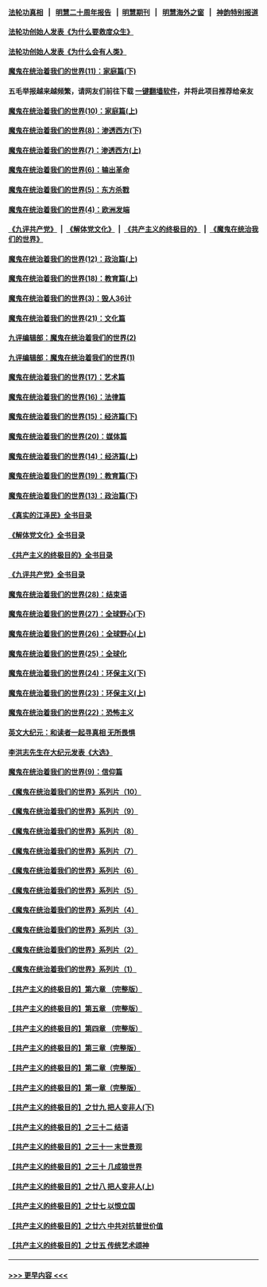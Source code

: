 #### [法轮功真相](https://github.com/gfw-breaker/truth/blob/master/README.md?t=0) &nbsp;&nbsp;|&nbsp;&nbsp; [明慧二十周年报告](https://github.com/gfw-breaker/mh-reports/blob/master/README.md?t=0) &nbsp;&nbsp;|&nbsp;&nbsp;[明慧期刊](https://github.com/gfw-breaker/mh-qikan) &nbsp;&nbsp;|&nbsp;&nbsp; [明慧海外之窗](https://github.com/gfw-breaker/mh-news/blob/master/README.md?t=0) &nbsp;&nbsp;|&nbsp;&nbsp; [神韵特别报道](https://github.com/gfw-breaker/mh-news/blob/master/shenyun.md?t=0)
#### [法轮功创始人发表《为什么要救度众生》](../pages/nsc422/n13975246.md?t=05231243) 
#### [法轮功创始人发表《为什么会有人类》](../pages/nsc422/n13912117.md?t=05231243) 
#### [魔鬼在统治着我们的世界(11)：家庭篇(下)](../pages/nsc422/n10440961.md?t=05231243) 
#### 五毛举报越来越频繁，请网友们前往下载 [一键翻墙软件](https://github.com/gfw-breaker/ssr-accounts)，并将此项目推荐给亲友
#### [魔鬼在统治着我们的世界(10)：家庭篇(上)](../pages/nsc422/n10435448.md?t=05231243) 
#### [魔鬼在统治着我们的世界(8)：渗透西方(下)](../pages/nsc422/n10429603.md?t=05231243) 
#### [魔鬼在统治着我们的世界(7)：渗透西方(上)](../pages/nsc422/n10426013.md?t=05231243) 
#### [魔鬼在统治着我们的世界(6)：输出革命](../pages/nsc422/n10421536.md?t=05231243) 
#### [魔鬼在统治着我们的世界(5)：东方杀戮](../pages/nsc422/n10417707.md?t=05231243) 
#### [魔鬼在统治着我们的世界(4)：欧洲发端](../pages/nsc422/n10414890.md?t=05231243) 
#### [《九评共产党》](https://github.com/begood0513/9ping.md/blob/master/README.md) &nbsp;|&nbsp; [《解体党文化》](../../../../jtdwh.md/blob/master/README.md)  &nbsp;|&nbsp; [《共产主义的终极目的》](../../../../gczydzjmd.md/blob/master/README.md) &nbsp;|&nbsp; [《魔鬼在统治我们的世界》](../../../../mgztzwmdsj.md/blob/master/README.md) 
#### [魔鬼在统治着我们的世界(12)：政治篇(上)](../pages/nsc422/n10444576.md?t=05231243) 
#### [魔鬼在统治着我们的世界(18)：教育篇(上)](../pages/nsc422/n10526970.md?t=05231243) 
#### [魔鬼在统治着我们的世界(3)：毁人36计](../pages/nsc422/n10411583.md?t=05231243) 
#### [魔鬼在统治着我们的世界(21)：文化篇](../pages/nsc422/n10597706.md?t=05231243) 
#### [九评编辑部：魔鬼在统治着我们的世界(2)](../pages/nsc422/n10410036.md?t=05231243) 
#### [九评编辑部：魔鬼在统治着我们的世界(1)](../pages/nsc422/n10406825.md?t=05231243) 
#### [魔鬼在统治着我们的世界(17)：艺术篇](../pages/nsc422/n10499093.md?t=05231243) 
#### [魔鬼在统治着我们的世界(16)：法律篇](../pages/nsc422/n10485969.md?t=05231243) 
#### [魔鬼在统治着我们的世界(15)：经济篇(下)](../pages/nsc422/n10469975.md?t=05231243) 
#### [魔鬼在统治着我们的世界(20)：媒体篇](../pages/nsc422/n10586579.md?t=05231243) 
#### [魔鬼在统治着我们的世界(14)：经济篇(上)](../pages/nsc422/n10457370.md?t=05231243) 
#### [魔鬼在统治着我们的世界(19)：教育篇(下)](../pages/nsc422/n10564808.md?t=05231243) 
#### [魔鬼在统治着我们的世界(13)：政治篇(下)](../pages/nsc422/n10448270.md?t=05231243) 
#### [《真实的江泽民》全书目录](../pages/nsc422/n13721399.md?t=05231243) 
#### [《解体党文化》全书目录](../pages/nsc422/n13721157.md?t=05231243) 
#### [《共产主义的终极目的》全书目录](../pages/nsc422/n13721048.md?t=05231243) 
#### [《九评共产党》全书目录](../pages/nsc422/n13708085.md?t=05231243) 
#### [魔鬼在统治着我们的世界(28)：结束语](../pages/nsc422/n10936246.md?t=05231243) 
#### [魔鬼在统治着我们的世界(27)：全球野心(下)](../pages/nsc422/n10928319.md?t=05231243) 
#### [魔鬼在统治着我们的世界(26)：全球野心(上)](../pages/nsc422/n10900318.md?t=05231243) 
#### [魔鬼在统治着我们的世界(25)：全球化](../pages/nsc422/n10788205.md?t=05231243) 
#### [魔鬼在统治着我们的世界(24)：环保主义(下)](../pages/nsc422/n10695307.md?t=05231243) 
#### [魔鬼在统治着我们的世界(23)：环保主义(上)](../pages/nsc422/n10688613.md?t=05231243) 
#### [魔鬼在统治着我们的世界(22)：恐怖主义](../pages/nsc422/n10614727.md?t=05231243) 
#### [英文大纪元：和读者一起寻真相 无所畏惧](../pages/nsc422/n12542027.md?t=05231243) 
#### [李洪志先生在大纪元发表《大选》](../pages/nsc422/n12534746.md?t=05231243) 
#### [魔鬼在统治着我们的世界(9)：信仰篇](../pages/nsc422/n10432159.md?t=05231243) 
#### [《魔鬼在统治着我们的世界》系列片（10）](../pages/nsc422/n12292670.md?t=05231243) 
#### [《魔鬼在统治着我们的世界》系列片（9）](../pages/nsc422/n12290859.md?t=05231243) 
#### [《魔鬼在统治着我们的世界》系列片（8）](../pages/nsc422/n12287445.md?t=05231243) 
#### [《魔鬼在统治着我们的世界》系列片（7）](../pages/nsc422/n12283425.md?t=05231243) 
#### [《魔鬼在统治着我们的世界》系列片（6）](../pages/nsc422/n12282314.md?t=05231243) 
#### [《魔鬼在统治着我们的世界》系列片（5）](../pages/nsc422/n12281419.md?t=05231243) 
#### [《魔鬼在统治着我们的世界》系列片（4）](../pages/nsc422/n12274024.md?t=05231243) 
#### [《魔鬼在统治着我们的世界》系列片（3）](../pages/nsc422/n12271322.md?t=05231243) 
#### [《魔鬼在统治着我们的世界》系列片（2）](../pages/nsc422/n12269049.md?t=05231243) 
#### [《魔鬼在统治着我们的世界》系列片（1）](../pages/nsc422/n12267575.md?t=05231243) 
#### [【共产主义的终极目的】第六章 （完整版）](../pages/nsc422/n11428913.md?t=05231243) 
#### [【共产主义的终极目的】第五章 （完整版）](../pages/nsc422/n11428912.md?t=05231243) 
#### [【共产主义的终极目的】第四章 （完整版）](../pages/nsc422/n11428907.md?t=05231243) 
#### [【共产主义的终极目的】第三章（完整版）](../pages/nsc422/n11428848.md?t=05231243) 
#### [【共产主义的终极目的】第二章（完整版）](../pages/nsc422/n11428831.md?t=05231243) 
#### [【共产主义的终极目的】第一章（完整版）](../pages/nsc422/n11417651.md?t=05231243) 
#### [【共产主义的终极目的】之廿九 把人变非人(下)](../pages/nsc422/n11344140.md?t=05231243) 
#### [【共产主义的终极目的】之三十二 结语](../pages/nsc422/n11360535.md?t=05231243) 
#### [【共产主义的终极目的】之三十一 末世景观](../pages/nsc422/n11351129.md?t=05231243) 
#### [【共产主义的终极目的】之三十 几成狼世界](../pages/nsc422/n11348280.md?t=05231243) 
#### [【共产主义的终极目的】之廿八 把人变非人(上)](../pages/nsc422/n11340492.md?t=05231243) 
#### [【共产主义的终极目的】之廿七 以恨立国](../pages/nsc422/n11336944.md?t=05231243) 
#### [【共产主义的终极目的】之廿六 中共对抗普世价值](../pages/nsc422/n11324785.md?t=05231243) 
#### [【共产主义的终极目的】之廿五 传统艺术颂神](../pages/nsc422/n11296396.md?t=05231243) 

----
#### [ >>> 更早内容 <<< ](../indexes/nsc422-earlier.md)
